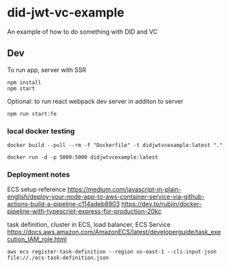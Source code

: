 # did-jwt-vc-example
An example of how to do something with DID and VC

## Dev
To run app, server with SSR
```
npm install
npm start
```
Optional: to run react webpack dev server in additon to server
```
npm run start:fe
```

### local docker testing
`docker build --pull --rm -f "Dockerfile" -t didjwtvcexample:latest "."`

`docker run -d -p 5000:5000 didjwtvcexample:latest`

### Deployment notes
ECS setup reference 
https://medium.com/javascript-in-plain-english/deploy-your-node-app-to-aws-container-service-via-github-actions-build-a-pipeline-c114adeb8903
https://dev.to/rubiin/docker-pipeline-with-typescript-express-for-production-20kc

task definition, cluster in ECS, load balancer, ECS Service https://docs.aws.amazon.com/AmazonECS/latest/developerguide/task_execution_IAM_role.html

`aws ecs register-task-definition --region us-east-1 --cli-input-json file://./ecs-task-definition.json`

